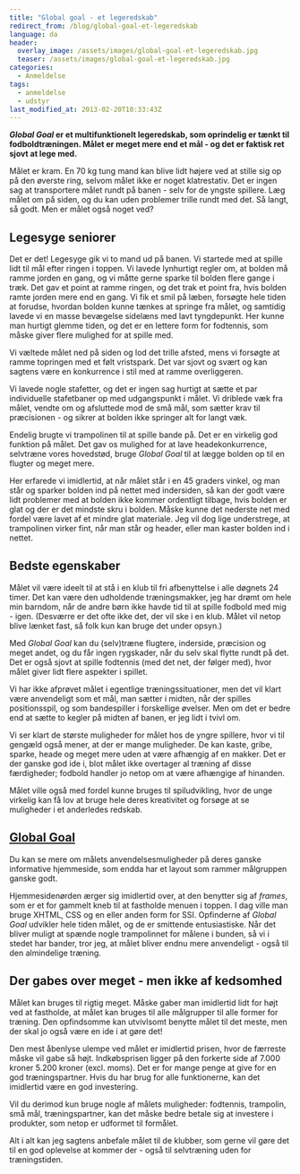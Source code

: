 ```yaml
---
title: "Global goal - et legeredskab"
redirect_from: /blog/global-goal-et-legeredskab
language: da
header:
  overlay_image: /assets/images/global-goal-et-legeredskab.jpg
  teaser: /assets/images/global-goal-et-legeredskab.jpg
categories:
  - Anmeldelse
tags:
  - anmeldelse
  - udstyr
last_modified_at: 2013-02-20T10:33:43Z
---
```


**_Global Goal_ er et multifunktionelt legeredskab, som oprindelig er tænkt til fodboldtræningen. Målet er meget mere end et mål - og det er faktisk ret sjovt at lege med.**

Målet er kram. En 70 kg tung mand kan blive lidt højere ved at stille sig op på den øverste ring, selvom målet ikke er noget klatrestativ. Det er ingen sag at transportere målet rundt på banen - selv for de yngste spillere. Læg målet om på siden, og du kan uden problemer trille rundt med det. Så langt, så godt. Men er målet også noget ved?

## Legesyge seniorer

Det er det! Legesyge gik vi to mand ud på banen. Vi startede med at spille lidt til mål efter ringen i toppen. Vi lavede lynhurtigt regler om, at bolden må ramme jorden en gang, og vi måtte gerne sparke til bolden flere gange i træk. Det gav et point at ramme ringen, og det trak et point fra, hvis bolden ramte jorden mere end en gang. Vi fik et smil på læben, forsøgte hele tiden at forudse, hvordan bolden kunne tænkes at springe fra målet, og samtidig lavede vi en masse bevægelse sidelæns med lavt tyngdepunkt. Her kunne man hurtigt glemme tiden, og det er en lettere form for fodtennis, som måske giver flere mulighed for at spille med.

Vi væltede målet ned på siden og lod det trille afsted, mens vi forsøgte at ramme topringen med et følt vristspark. Det var sjovt og svært og kan sagtens være en konkurrence i stil med at ramme overliggeren.

Vi lavede nogle stafetter, og det er ingen sag hurtigt at sætte et par individuelle stafetbaner op med udgangspunkt i målet. Vi driblede væk fra målet, vendte om og afsluttede mod de små mål, som sætter krav til præcisionen - og sikrer at bolden ikke springer alt for langt væk.

Endelig brugte vi trampolinen til at spille bande på. Det er en virkelig god funktion på målet. Det gav os mulighed for at lave headekonkurrence, selvtræne vores hovedstød, bruge _Global Goal_ til at lægge bolden op til en flugter og meget mere.

Her erfarede vi imidlertid, at når målet står i en 45 graders vinkel, og man står og sparker bolden ind på nettet med indersiden, så kan der godt være lidt problemer med at bolden ikke kommer ordentligt tilbage, hvis bolden er glat og der er det mindste skru i bolden. Måske kunne det nederste net med fordel være lavet af et mindre glat materiale. Jeg vil dog lige understrege, at trampolinen virker fint, når man står og header, eller man kaster bolden ind i nettet.

## Bedste egenskaber

Målet vil være ideelt til at stå i en klub til fri afbenyttelse i alle døgnets 24 timer. Det kan være den udholdende træningsmakker, jeg har drømt om hele min barndom, når de andre børn ikke havde tid til at spille fodbold med mig - igen. (Desværre er det ofte ikke det, der vil ske i en klub. Målet vil netop blive lænket fast, så folk kun kan bruge det under opsyn.)

Med _Global Goal_ kan du (selv)træne flugtere, inderside, præcision og meget andet, og du får ingen rygskader, når du selv skal flytte rundt på det. Det er også sjovt at spille fodtennis (med det net, der følger med), hvor målet giver lidt flere aspekter i spillet.

Vi har ikke afprøvet målet i egentlige træningssituationer, men det vil klart være anvendeligt som et mål, man sætter i midten, når der spilles positionsspil, og som bandespiller i forskellige øvelser. Men om det er bedre end at sætte to kegler på midten af banen, er jeg lidt i tvivl om.

Vi ser klart de største muligheder for målet hos de yngre spillere, hvor vi til gengæld også mener, at der er mange muligheder. De kan kaste, gribe, sparke, heade og meget mere uden at være afhængig af en makker. Det er der ganske god ide i, blot målet ikke overtager al træning af disse færdigheder; fodbold handler jo netop om at være afhængige af hinanden.

Målet ville også med fordel kunne bruges til spiludvikling, hvor de unge virkelig kan få lov at bruge hele deres kreativitet og forsøge at se muligheder i et anderledes redskab.

## [Global Goal](https://www.manager-shoppen.dk/shop/145-global-goal-/2562-global-goal---model-new-home/)

Du kan se mere om målets anvendelsesmuligheder på deres ganske informative hjemmeside, som endda har et layout som rammer målgruppen ganske godt.

Hjemmesidenørden ærger sig imidlertid over, at den benytter sig af _frames_, som er et for gammelt kneb til at fastholde menuen i toppen. I dag ville man bruge XHTML, CSS og en eller anden form for SSI. Opfinderne af _Global Goal_ udvikler hele tiden målet, og de er smittende entusiastiske. Når det bliver muligt at spænde nogle trampolinnet for målene i bunden, så vi i stedet har bander, tror jeg, at målet bliver endnu mere anvendeligt - også til den almindelige træning.

## Der gabes over meget - men ikke af kedsomhed

Målet kan bruges til rigtig meget. Måske gaber man imidlertid lidt for højt ved at fastholde, at målet kan bruges til alle målgrupper til alle former for træning. Den opfindsomme kan utvivlsomt benytte målet til det meste, men der skal jo også være en ide i at gøre det!

Den mest åbenlyse ulempe ved målet er imidlertid prisen, hvor de færreste måske vil gabe så højt. Indkøbsprisen ligger på den forkerte side af 7.000 kroner 5.200 kroner (excl. moms). Det er for mange penge at give for en god træningspartner. Hvis du har brug for alle funktionerne, kan det imidlertid være en god investering.

Vil du derimod kun bruge nogle af målets muligheder: fodtennis, trampolin, små mål, træningspartner, kan det måske bedre betale sig at investere i produkter, som netop er udformet til formålet.

Alt i alt kan jeg sagtens anbefale målet til de klubber, som gerne vil gøre det til en god oplevelse at kommer der - også til selvtræning uden for træningstiden.
